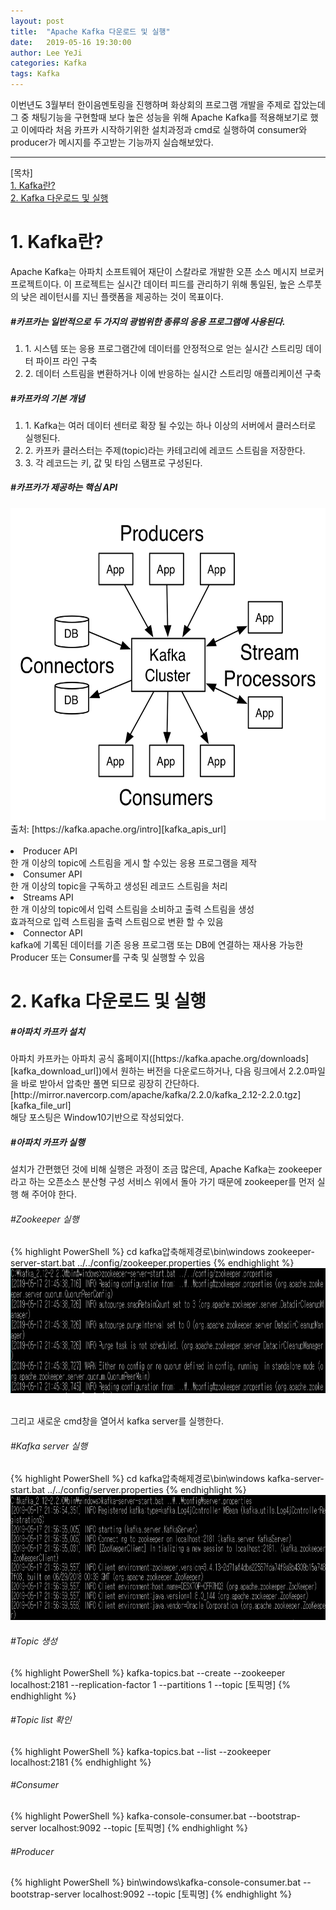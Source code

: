 ```yaml
---
layout: post
title:  "Apache Kafka 다운로드 및 실행"
date:   2019-05-16 19:30:00
author: Lee YeJi
categories: Kafka
tags: Kafka
---
```

이번년도 3월부터 한이음멘토링을 진행하며 화상회의 프로그램 개발을 주제로 잡았는데 그 중 채팅기능을 구현할때 보다 높은 성능을 위해 Apache Kafka를 적용해보기로 했고 이에따라 처음 카프카 시작하기위한 설치과정과 cmd로 실행하여 consumer와 producer가 메시지를 주고받는 기능까지 실습해보았다.
<hr>
[목차]
<br>
<a href="#first" text-decoration:none >1. Kafka란?</a>
<br>
<a href="#second" text-decoration:none >2. Kafka 다운로드 및 실행</a>
<br>

<h1 id="first">1. Kafka란?</h1>
<p>
Apache Kafka는 아파치 소프트웨어 재단이 스칼라로 개발한 오픈 소스 메시지 브로커 프로젝트이다. 이 프로젝트는 실시간 데이터 피드를 관리하기 위해 통일된, 높은 스루풋의 낮은 레이턴시를 지닌 플랫폼을 제공하는 것이 목표이다.
</p>

<h5>#카프카는 일반적으로 두 가지의 광범위한 종류의 응용 프로그램에 사용된다.</h5>
<ol>
<li>1. 시스템 또는 응용 프로그램간에 데이터를 안정적으로 얻는 실시간 스트리밍 데이터 파이프 라인 구축</li>
<li>2. 데이터 스트림을 변환하거나 이에 반응하는 실시간 스트리밍 애플리케이션 구축</li>
</ol>

<h5>#카프카의 기본 개념</h5>
<ol>
<li>1. Kafka는 여러 데이터 센터로 확장 될 수있는 하나 이상의 서버에서 클러스터로 실행된다.</li>
<li>2. 카프카 클러스터는 주제(topic)라는 카테고리에 레코드 스트림을 저장한다.</li>
<li>3. 각 레코드는 키, 값 및 타임 스탬프로 구성된다.</li>
</ol>

<h5>#카프카가 제공하는 핵심 API</h5>
<img src="/image/kafka_post/kafka-apis.png" width="600px" height="500px">
<br>
출처: [https://kafka.apache.org/intro][kafka_apis_url]
<br><br>
<li>Producer API<br>
한 개 이상의 topic에 스트림을 게시 할 수있는 응용 프로그램을 제작</li>
<li>Consumer API<br>
한 개 이상의 topic을 구독하고 생성된 레코드 스트림을 처리</li>
<li>Streams API<br>
한 개 이상의 topic에서 입력 스트림을 소비하고 출력 스트림을 생성<br>
효과적으로 입력 스트림을 출력 스트림으로 변환 할 수 있음</li>
<li>Connector API<br>
kafka에 기록된 데이터를 기존 응용 프로그램 또는 DB에 연결하는 재사용 가능한 Producer 또는 Consumer를 구축 및 실행할 수 있음</li>


<h1 id="second">2. Kafka 다운로드 및 실행</h1>
<h5>#아파치 카프카 설치</h5>
아파치 카프카는 아파치 공식 홈페이지([https://kafka.apache.org/downloads][kafka_download_url])에서 원하는 버전을 다운로드하거나, 다음 링크에서 2.2.0파일을 바로 받아서 압축만 풀면 되므로 굉장히 간단하다.
[http://mirror.navercorp.com/apache/kafka/2.2.0/kafka_2.12-2.2.0.tgz][kafka_file_url]
<br>
해당 포스팅은 Window10기반으로 작성되었다.

<h5>#아파치 카프카 실행</h5>
<p>설치가 간편했던 것에 비해 실행은 과정이 조금 많은데, Apache Kafka는 zookeeper라고 하는 오픈소스 분산형 구성 서비스 위에서 돌아 가기 때문에 zookeeper를 먼저 실행 해 주어야 한다.</p>

<h6>#Zookeeper 실행</h6>
{% highlight PowerShell %}
cd kafka압축해제경로\bin\windows
zookeeper-server-start.bat ../../config/zookeeper.properties
{% endhighlight %}
<img src="/image/kafka_post/zookeeper_execute.PNG" width="700px" height="200px">
<br><br>

그리고 새로운 cmd창을 열어서 kafka server를 실행한다.

<h6>#Kafka server 실행</h6>
{% highlight PowerShell %}
cd kafka압축해제경로\bin\windows
kafka-server-start.bat ../../config/server.properties
{% endhighlight %}
<img src="/image/kafka_post/kafka_server.PNG" width="700px" height="200px">
<br>

<h6>#Topic 생성</h6>
{% highlight PowerShell %}
kafka-topics.bat --create --zookeeper localhost:2181 --replication-factor 1 --partitions 1 --topic [토픽명]
{% endhighlight %}

<h6>#Topic list 확인</h6>
{% highlight PowerShell %}
kafka-topics.bat --list --zookeeper localhost:2181
{% endhighlight %}

<h6>#Consumer</h6>
{% highlight PowerShell %}
kafka-console-consumer.bat --bootstrap-server localhost:9092 --topic [토픽명]
{% endhighlight %}

<h6>#Producer</h6>
{% highlight PowerShell %}
bin\windows\kafka-console-consumer.bat --bootstrap-server localhost:9092 --topic [토픽명]
{% endhighlight %}


[kafka_apis_url]: https://kafka.apache.org/intro
[kafka_download_url]: https://kafka.apache.org/downloads
[kafka_file_url]: http://mirror.navercorp.com/apache/kafka/2.2.0/kafka_2.12-2.2.0.tgz